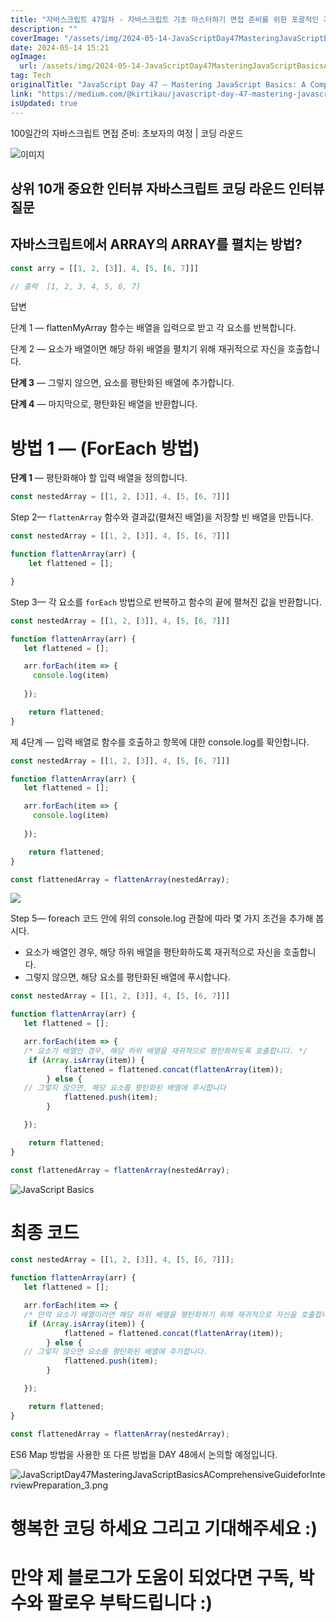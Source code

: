 ```yaml
---
title: "자바스크립트 47일차 - 자바스크립트 기초 마스터하기 면접 준비를 위한 포괄적인 가이드"
description: ""
coverImage: "/assets/img/2024-05-14-JavaScriptDay47MasteringJavaScriptBasicsAComprehensiveGuideforInterviewPreparation_0.png"
date: 2024-05-14 15:21
ogImage: 
  url: /assets/img/2024-05-14-JavaScriptDay47MasteringJavaScriptBasicsAComprehensiveGuideforInterviewPreparation_0.png
tag: Tech
originalTitle: "JavaScript Day 47 — Mastering JavaScript Basics: A Comprehensive Guide for Interview Preparation"
link: "https://medium.com/@kirtikau/javascript-day-47-mastering-javascript-basics-a-comprehensive-guide-for-interview-preparation-39c84fd1724d"
isUpdated: true
---
```





100일간의 자바스크립트 면접 준비: 초보자의 여정 | 코딩 라운드

![이미지](/assets/img/2024-05-14-JavaScriptDay47MasteringJavaScriptBasicsAComprehensiveGuideforInterviewPreparation_0.png)

## 상위 10개 중요한 인터뷰 자바스크립트 코딩 라운드 인터뷰 질문

## 자바스크립트에서 ARRAY의 ARRAY를 펼치는 방법?



```js
const arry = [[1, 2, [3]], 4, [5, [6, 7]]]

// 출력  [1, 2, 3, 4, 5, 6, 7]
```

답변

단계 1 — flattenMyArray 함수는 배열을 입력으로 받고 각 요소를 반복합니다.

단계 2 — 요소가 배열이면 해당 하위 배열을 펼치기 위해 재귀적으로 자신을 호출합니다.



**단계 3** — 그렇지 않으면, 요소를 평탄화된 배열에 추가합니다.

**단계 4** — 마지막으로, 평탄화된 배열을 반환합니다.

# 방법 1 — (ForEach 방법)

**단계 1** — 평탄화해야 할 입력 배열을 정의합니다.



```js
const nestedArray = [[1, 2, [3]], 4, [5, [6, 7]]]
```

Step 2— `flattenArray` 함수와 결과값(펼쳐진 배열)을 저장할 빈 배열을 만듭니다.

```js
const nestedArray = [[1, 2, [3]], 4, [5, [6, 7]]]

function flattenArray(arr) {
    let flattened = [];

}
```

Step 3— 각 요소를 `forEach` 방법으로 반복하고 함수의 끝에 펼쳐진 값을 반환합니다.



```js
const nestedArray = [[1, 2, [3]], 4, [5, [6, 7]]]

function flattenArray(arr) {
   let flattened = [];

   arr.forEach(item => {
     console.log(item)
       
   });

    return flattened;
}
```

제 4단계 — 입력 배열로 함수를 호출하고 항목에 대한 console.log를 확인합니다.

```js
const nestedArray = [[1, 2, [3]], 4, [5, [6, 7]]]

function flattenArray(arr) {
   let flattened = [];

   arr.forEach(item => {
     console.log(item)
       
   });

    return flattened;
}

const flattenedArray = flattenArray(nestedArray);
```

<img src="/assets/img/2024-05-14-JavaScriptDay47MasteringJavaScriptBasicsAComprehensiveGuideforInterviewPreparation_1.png" />




Step 5— foreach 코드 안에 위의 console.log 관찰에 따라 몇 가지 조건을 추가해 봅시다.

- 요소가 배열인 경우, 해당 하위 배열을 평탄화하도록 재귀적으로 자신을 호출합니다.
- 그렇지 않으면, 해당 요소를 평탄화된 배열에 푸시합니다.

```js
const nestedArray = [[1, 2, [3]], 4, [5, [6, 7]]]

function flattenArray(arr) {
   let flattened = [];

   arr.forEach(item => {
   /* 요소가 배열인 경우, 해당 하위 배열을 재귀적으로 평탄화하도록 호출합니다. */
    if (Array.isArray(item)) {
            flattened = flattened.concat(flattenArray(item));
        } else {
   // 그렇지 않으면, 해당 요소를 평탄화된 배열에 푸시합니다
            flattened.push(item);
        }

   });

    return flattened;
}

const flattenedArray = flattenArray(nestedArray);
```

![JavaScript Basics](/assets/img/2024-05-14-JavaScriptDay47MasteringJavaScriptBasicsAComprehensiveGuideforInterviewPreparation_2.png)



# 최종 코드

```js
const nestedArray = [[1, 2, [3]], 4, [5, [6, 7]]];

function flattenArray(arr) {
   let flattened = [];

   arr.forEach(item => {
   /* 만약 요소가 배열이라면 해당 하위 배열을 평탄화하기 위해 재귀적으로 자신을 호출합니다. */
    if (Array.isArray(item)) {
            flattened = flattened.concat(flattenArray(item));
        } else {
   // 그렇지 않으면 요소를 평탄화된 배열에 추가합니다.
            flattened.push(item);
        }

   });

    return flattened;
}

const flattenedArray = flattenArray(nestedArray);
```

ES6 Map 방법을 사용한 또 다른 방법을 DAY 48에서 논의할 예정입니다.

![JavaScriptDay47MasteringJavaScriptBasicsAComprehensiveGuideforInterviewPreparation_3.png](/assets/img/2024-05-14-JavaScriptDay47MasteringJavaScriptBasicsAComprehensiveGuideforInterviewPreparation_3.png)



# 행복한 코딩 하세요 그리고 기대해주세요 :)

# 만약 제 블로그가 도움이 되었다면 구독, 박수와 팔로우 부탁드립니다 :)